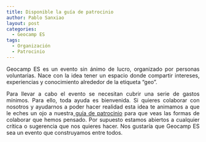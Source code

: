 ```yaml
---
title: Disponible la guía de patrocinio
author: Pablo Sanxiao
layout: post
categories:
  - Geocamp ES
tags:
  - Organización
  - Patrocinio
---
```

<p style="text-align: justify;">
  Geocamp ES es un evento sin ánimo de lucro, organizado por personas voluntarias. Nace con la idea tener un espacio donde compartir intereses, experiencias y conocimiento alrededor de la etiqueta &#8220;geo&#8221;.
</p>

<p style="text-align: justify;">
  Para llevar a cabo el evento se necesitan cubrir una serie de gastos mínimos. Para ello, toda ayuda es bienvenida. Si quieres colaborar con nosotros y ayudarnos a poder hacer realidad esta idea te animamos a que le eches un ojo a nuestra<a href="{{ root_url }}/images/2013/01/geocampES_sponsor_pack.pdf"> guía de patrocinio</a> para que veas las formas de colaborar que hemos pensado. Por supuesto estamos abiertos a cualquier crítica o sugerencia que nos quieres hacer. Nos gustaría que Geocamp ES sea un evento que construyamos entre todos.
</p>
